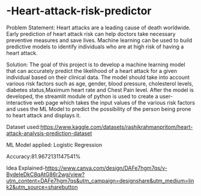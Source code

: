 # -Heart-attack-risk-predictor
Problem Statement: Heart attacks are a leading cause of death worldwide. Early prediction of heart attack risk can help doctors take necessary preventive measures and save lives. Machine learning can be used to build predictive models to identify individuals who are at high risk of having a heart attack.

Solution: The goal of this project is to develop a machine learning model that can accurately predict the likelihood of a heart attack for a given individual based on their clinical data. The model should take into account various risk factors such as age, gender, blood pressure, cholesterol levels, diabetes status,Maximum heart rate and Chest Pain level. After the model is developed, the streamlit module of python is used to create a user-interactive web page which takes the input values of the various risk factors and uses the ML Model to predict the possibility of the person being prone to heart attack and displays it.

Dataset used:https://www.kaggle.com/datasets/rashikrahmanpritom/heart-attack-analysis-prediction-dataset

ML Model applied: Logistic Regression

Accuracy:81.9672131147541%

Idea Explained-https://www.canva.com/design/DAFe7hgm7qs/v-BydeIeDkC8qAtG86r2wg/view?utm_content=DAFe7hgm7qs&utm_campaign=designshare&utm_medium=link2&utm_source=sharebutton
